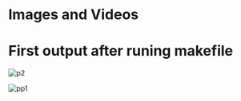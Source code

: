 # Images and Videos

# First output after runing makefile
 

![p2](https://user-images.githubusercontent.com/75003344/143310161-00286fc6-5052-45ef-a22c-d6beb0e946d8.JPG)

![pp1](https://user-images.githubusercontent.com/75003344/143310167-fe1c4b60-2325-4777-9923-0960df285f2f.JPG)



